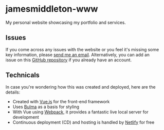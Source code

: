 # jamesmiddleton-www
My personal website showcasing my portfolio and services.

## Issues
If you come across any issues with the website or you feel it's missing some key information, please [send me an email](mailto:James%20Middleton<hi@jamesmiddleton.me>?subject=j.me%20Issue). Alternatively, you can add an issue on this [GitHub repository](https://github.com/james2mid/jamesmiddleton-www) if you already have an account.

## Technicals
In case you're wondering how this was created and deployed, here are the details:

* Created with [Vue.js](https://vuejs.org) for the front-end framework
* Uses [Bulma](https://bulma.io) as a basis for styling
* With Vue using [Webpack](https://webpack.js.org), it provides a fantastic live local server for development
* Continuous deployment (CD) and hosting is handled by [Netlify](https://netlify.com) for free
